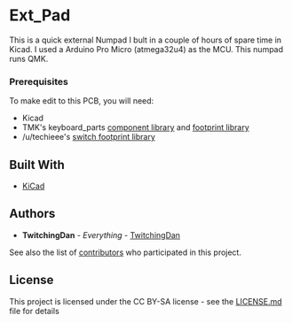 # Ext_Pad

This is a quick external Numpad I bult in a couple of hours of spare time in Kicad. I used a Arduino Pro Micro (atmega32u4) as the MCU. This numpad runs QMK.

### Prerequisites

To make edit to this PCB, you will need:



* Kicad
* TMK's keyboard_parts [component library](https://github.com/tmk/kicad_lib_tmk) and [footprint library](https://github.com/tmk/keyboard_parts.pretty)
* /u/techieee's [switch footprint library](https://github.com/egladman/keebs.pretty)

## Built With

* [KiCad](kicad-pcb.org/)

## Authors

* **TwitchingDan** - *Everything* - [TwitchingDan](https://github.com/TwitchingDan)

See also the list of [contributors](https://github.com/your/project/contributors) who participated in this project.

## License

This project is licensed under the CC BY-SA license - see the [LICENSE.md](LICENSE.md) file for details


